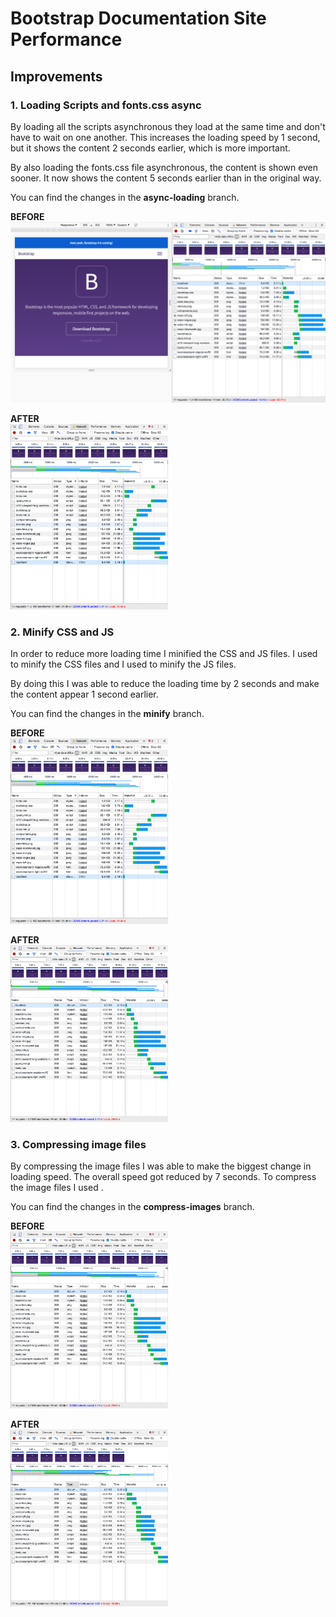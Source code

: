 # Bootstrap Documentation Site Performance

## Improvements

### 1. Loading Scripts and fonts.css async
By loading all the scripts asynchronous they load at the same time and don't have to wait on one another. This increases the loading speed by 1 second, but it shows the content 2 seconds earlier, which is more important.

By also loading the fonts.css file asynchronous, the content is shown even sooner. It now shows the content 5 seconds earlier than in the original way.

You can find the changes in the **async-loading** branch.

**BEFORE**
![](screenshots/before.png)

**AFTER**\
<img src="screenshots/after001.png" width="50%">

### 2. Minify CSS and JS
In order to reduce more loading time I minified the CSS and JS files. I used [](https://csscompressor.com/) to minify the CSS files and I used [](https://jscompress.com/) to minify the JS files.

By doing this I was able to reduce the loading time by 2 seconds and make the content appear 1 second earlier.

You can find the changes in the **minify** branch.

**BEFORE**\
<img src="screenshots/after001.png" width="50%">

**AFTER**\
<img src="screenshots/after002.png" width="50%">

### 3. Compressing image files
By compressing the image files I was able to make the biggest change in loading speed. The overall speed got reduced by 7 seconds. To compress the image files I used [](https://tinypng.com/).

You can find the changes in the **compress-images** branch.

**BEFORE**\
<img src="screenshots/after002.png" width="50%">

**AFTER**\
<img src="screenshots/after003.png" width="50%">

